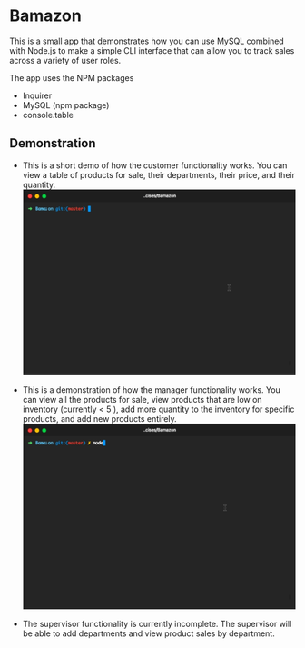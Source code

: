 # Bamazon

This is a small app that demonstrates how you can use MySQL combined with Node.js to make a simple CLI interface that can allow you to track sales across a variety of user roles.

The app uses the NPM packages 
* Inquirer
* MySQL (npm package)
* console.table


## Demonstration
* This is a short demo of how the customer functionality works. You can view a table of products for sale, their departments, their price, and their quantity.  
![Customer Demo](assets/customerdemo.gif)

* This is a demonstration of how the manager functionality works. You can view all the products for sale, view products that are low on inventory (currently < 5 ), add more quantity to the inventory for specific products, and add new products entirely.  
![Manager Demo](assets/managerdemo.gif)

* The supervisor functionality is currently incomplete. The supervisor will be able to add departments and view product sales by department.  